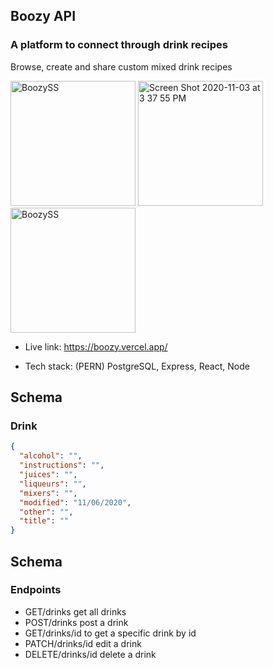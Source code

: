 ## Boozy API

### A platform to connect through drink recipes

Browse, create and share custom mixed drink recipes

<p float="left">
<img width="200" alt="BoozySS" src="https://user-images.githubusercontent.com/47507987/98051890-a9e6e900-1de9-11eb-88a4-d092b84d57e2.png">
<img width="200" alt="Screen Shot 2020-11-03 at 3 37 55 PM" src="https://user-images.githubusercontent.com/47507987/98052275-9daf5b80-1dea-11eb-8a36-4845422b1dbb.png">
<img width="200" alt="BoozySS" src="https://user-images.githubusercontent.com/47507987/98052146-4315ff80-1dea-11eb-93d4-0f357bda59a6.png">
</p>

- Live link: https://boozy.vercel.app/

- Tech stack: (PERN) PostgreSQL, Express, React, Node

## Schema

### Drink

```json
{
  "alcohol": "",
  "instructions": "",
  "juices": "",
  "liqueurs": "",
  "mixers": "",
  "modified": "11/06/2020",
  "other": "",
  "title": ""
}
```

## Schema

### Endpoints

<ul>
<li>GET/drinks get all drinks</li>
<li>POST/drinks post a drink</li>
<li>GET/drinks/id to get a specific drink by id</li>
<li>PATCH/drinks/id edit a drink</li>
<li>DELETE/drinks/id delete a drink</li>
</ul>
